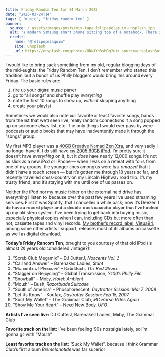 ```yaml
---
title: Friday Random Ten for 24 March 2023
date: "2023-03-24T14"
tags: [ "music", "friday random ten" ]
banner:
  source: /_assets/images/posts/mix-tape-felipepelaquim-unsplash.jpg
  alt: "a modern Samsung smart phone sitting top of a notebook. There is an image on the phone’s screen that looks like a vintage cassette tape, with a label reading: Mix Tape"
  credit: 
    name: "@felipepelaquim"
    site: Unsplash
    url: https://unsplash.com/photos/UNNAYh3sMOg?utm_source=unsplash&utm_medium=referral&utm_content=creditCopyText
---
```


I would like to bring back something from my old, regular blogging days of the mid-aughts: the Friday Random Ten. I don’t remember who started this tradition, but a bunch of us Philly bloggers would bring this around every Friday. The basic rules are:

1. fire up your digital music player
1. go to “all songs“ and shuffle play _everything_
1. note the first 10 songs to show up, _without_ skipping anything
1. create your playlist

Sometimes we would also note our favorite or least favorite songs, bands from the list that we’d seen live, really random connections if a song popped up on someone _else’s_ list, etc. The only things I would ever pass by were podcasts or audio books that may have inadventently made it through the “songs“ group.

My first MP3 player was a [40GB Creative Nomad Zen Xtra](https://www.crutchfield.com/S-X3SfA6toNe4/p_053ZENX40G/Creative-NOMAD-Zen-Xtra.html), and very sadly I no longer have it. I do still have [my 2005 60GB iPod](https://www.instagram.com/p/CgSU9mMOFU5/). I’m pretty sure it doesn’t have _everything_ on it, but it _does_ have nearly 12,000 songs. It’s not as slick as a new iPod or iPhone &#8212; when I was on a retreat with folks from one of my groups, the younger ones among us were _just amazed_ that it didn’t have a touch screen &#8212; but it’s gotten me through 18 years so far, and recently [travelled cross-country on my Lincoln Highway road trip](https://www.lincolnhighwayjournal.com/). It’s my trusty friend, and it’s staying with me until one of us passes on. 

Neither the iPod nor my music folder on the external hard drive has everything I listen to, because over the past few years I’ve used streaming services. First it was Spotify, that I cancelled a while back; now it’s Deezer. I do have a record player and a double-deck cassette player that I’ve hooked up my old stero system. I’ve been trying to get back into buying music, especially physical copies when I can, including CDs but more often than not, cassette tapes and vinyl records. [My brother’s record label, Virtua94](https://virtua94records.bandcamp.com/music), among some other artists I support, releases most of its albums on cassette as well as digital download.

**Today’s Friday Random Ten**, brought to you courtesy of that old iPod (is almost 20 years old considered vintage?):

1. “Scrub Club Megamix” &#8211; DJ CutterJ, _Noncents Vol. 2_
2. “Call and Answer” &#8211; Barenaked Ladies, _Stunt_
3. “Moments of Pleasure” &#8211; Kate Bush, _The Red Shoes_
4. “Stagger on Rejoycing” &#8211; Global Transmission, _Y100’s Philly File_
5. “Snowball” &#8211; Moby, _Hotel: Ambient_
6. “Mouth” &#8211; Bush, _Razorblade Suitcase_
7. “South of America” &#8211; Phosphorescent, _Daytrotter Session: Mar 7, 2008_
8. “Let Us Know” &#8211; Koufax, _Daytrotter Session: Feb 15, 2007_
9. “Suck My Wallet” &#8211; The Grammar Club, _MC Horse Rides Again_
10. “Show Me Your Heart” &#8211; Need New Body, _UFO_

**Artists I’ve seen live:** DJ CutterJ, Barenaked Ladies, Moby, The Grammar Club

**Favorite track on the list:** I’ve been feeling ’90s nostalgia lately, so I’m gonna go with “Mouth”

**Least favorite track on the list:** “Suck My Wallet”, because I think Grammar Club’s first album _Bremelanotide_ was far superior

